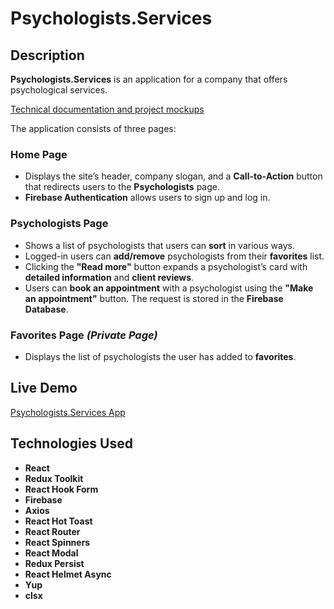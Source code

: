 # Psychologists.Services

## Description  
**Psychologists.Services** is an application for a company that offers psychological services.  

[Technical documentation and project mockups](https://docs.google.com/document/d/1PrTxBn6HQbb0Oz17g5_zvyLGIOZg0TIP3HPaEEp6ZLs/edit?tab=t.0)  

The application consists of three pages:

### Home Page  
- Displays the site’s header, company slogan, and a **Call-to-Action** button that redirects users to the **Psychologists** page.  
- **Firebase Authentication** allows users to sign up and log in.  

### Psychologists Page  
- Shows a list of psychologists that users can **sort** in various ways.  
- Logged-in users can **add/remove** psychologists from their **favorites** list.  
- Clicking the **"Read more"** button expands a psychologist’s card with **detailed information** and **client reviews**.  
- Users can **book an appointment** with a psychologist using the **"Make an appointment"** button. The request is stored in the **Firebase Database**.  

### Favorites Page *(Private Page)*  
- Displays the list of psychologists the user has added to **favorites**.  

## Live Demo  
[Psychologists.Services App](https://psychologists-services-six.vercel.app/)  

## Technologies Used  
- **React**  
- **Redux Toolkit**  
- **React Hook Form**  
- **Firebase**  
- **Axios**  
- **React Hot Toast**  
- **React Router**  
- **React Spinners**  
- **React Modal**  
- **Redux Persist**  
- **React Helmet Async**  
- **Yup**  
- **clsx**  
